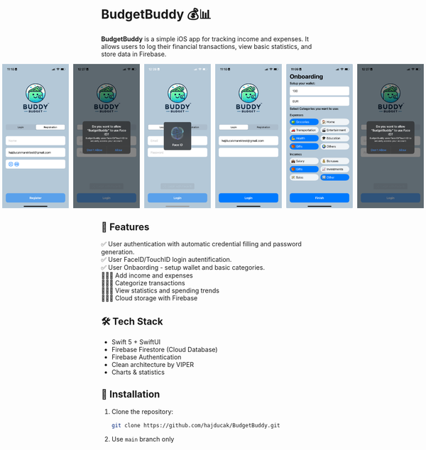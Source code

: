 # BudgetBuddy 💰📊

**BudgetBuddy** is a simple iOS app for tracking income and expenses. It allows users to log their financial transactions, view basic statistics, and store data in Firebase.

<div style="display: flex; justify-content: center; gap: 10px;">
    <img src="BudgetBuddy/BudgetBuddy/Assets.xcassets/Screenshots/screenshot1.imageset/screenshot1.png" width="150">
    <img src="BudgetBuddy/BudgetBuddy/Assets.xcassets/Screenshots/screenshot4.imageset/screenshot4.png" width="150">
    <img src="BudgetBuddy/BudgetBuddy/Assets.xcassets/Screenshots/screenshot5.imageset/screenshot5.png" width="150">
    <img src="BudgetBuddy/BudgetBuddy/Assets.xcassets/Screenshots/screenshot2.imageset/screenshot2.png" width="150">
    <img src="BudgetBuddy/BudgetBuddy/Assets.xcassets/Screenshots/screenshot3.imageset/screenshot3.png" width="150">
    <img src="BudgetBuddy/BudgetBuddy/Assets.xcassets/Screenshots/screenshot4.imageset/screenshot4.png" width="150">
</div>

## 🚀 Features
✅ User authentication with automatic credential filling and password generation.       
✅ User FaceID/TouchID login autentification.      
✅ User Onbaording - setup wallet and basic categories.    
🧑🏽‍💻 Add income and expenses  
🧑🏽‍💻 Categorize transactions  
🧑🏽‍💻 View statistics and spending trends  
🧑🏽‍💻 Cloud storage with Firebase  

## 🛠️ Tech Stack
- Swift 5 + SwiftUI
- Firebase Firestore (Cloud Database)
- Firebase Authentication
- Clean architecture by VIPER
- Charts & statistics

## 🔧 Installation
1. Clone the repository:
   ```bash
   git clone https://github.com/hajducak/BudgetBuddy.git
   ```
2. Use `main` branch only
